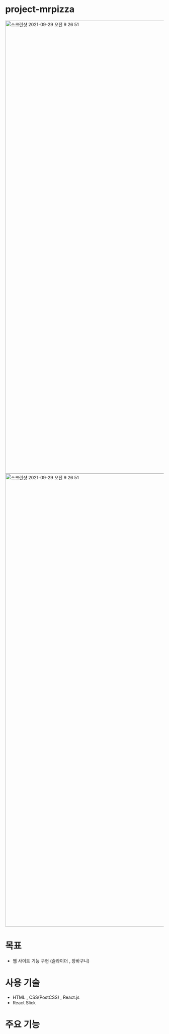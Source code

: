# project-mrpizza

<img width="1440" alt="스크린샷 2021-09-29 오전 9 26 51" src="https://images.velog.io/images/bohun-kim/post/e365c9d1-d690-4d59-8f40-ef0ac1706421/screengood.gif">

<img width="1440" alt="스크린샷 2021-09-29 오전 9 26 51" src="https://images.velog.io/images/bohun-kim/post/4fdde00d-d23e-4cda-899d-fcfc0687f9e4/%E1%84%89%E1%85%B3%E1%84%8F%E1%85%B3%E1%84%85%E1%85%B5%E1%86%AB%E1%84%89%E1%85%A3%E1%86%BA%202022-01-18%20%E1%84%8B%E1%85%A9%E1%84%8C%E1%85%A5%E1%86%AB%2010.10.15.png">

# 목표

- 웹 사이트 기능 구현 (슬라이더 , 장바구니)

# 사용 기술

- HTML , CSS(PostCSS) , React.js
- React Slick

# 주요 기능
